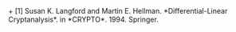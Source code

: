 <div id="RN277"></div>
+ [1] Susan K. Langford and Martin E. Hellman. *Differential-Linear Cryptanalysis*. in *CRYPTO*. 1994. Springer. 